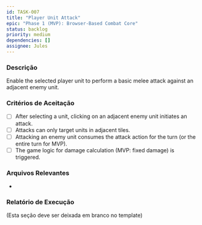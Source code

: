 ```yaml
---
id: TASK-007
title: "Player Unit Attack"
epic: "Phase 1 (MVP): Browser-Based Combat Core"
status: backlog
priority: medium
dependencies: []
assignee: Jules
---
```


### Descrição

Enable the selected player unit to perform a basic melee attack against an adjacent enemy unit.

### Critérios de Aceitação

- [ ] After selecting a unit, clicking on an adjacent enemy unit initiates an attack.
- [ ] Attacks can only target units in adjacent tiles.
- [ ] Attacking an enemy unit consumes the attack action for the turn (or the entire turn for MVP).
- [ ] The game logic for damage calculation (MVP: fixed damage) is triggered.

### Arquivos Relevantes

*

### Relatório de Execução

(Esta seção deve ser deixada em branco no template)
